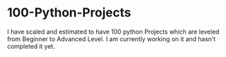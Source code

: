 # 100-Python-Projects
I have scaled and estimated to have 100 python Projects which are leveled from Beginner to Advanced Level.
I am currently working on it and hasn't completed it yet.
